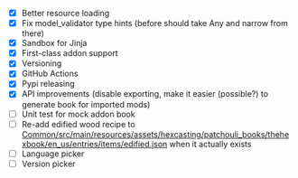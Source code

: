 - [x] Better resource loading
- [x] Fix model_validator type hints (before should take Any and narrow from there)
- [x] Sandbox for Jinja
- [x] First-class addon support
- [x] Versioning
- [x] GitHub Actions
- [x] Pypi releasing
- [x] API improvements (disable exporting, make it easier (possible?) to generate book for imported mods)
- [ ] Unit test for mock addon book
- [ ] Re-add edified wood recipe to [Common/src/main/resources/assets/hexcasting/patchouli_books/thehexbook/en_us/entries/items/edified.json](items/edified) when it actually exists
- [ ] Language picker
- [ ] Version picker
